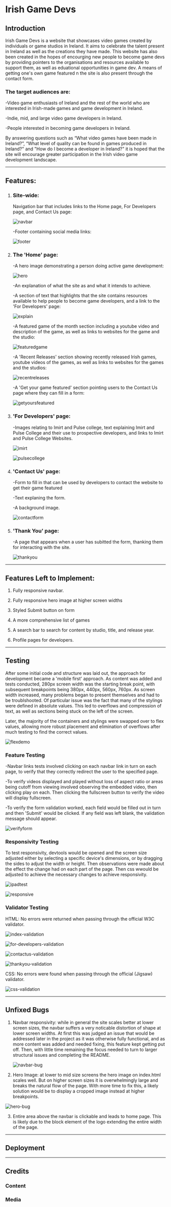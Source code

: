 <h1>Irish Game Devs </h1>

<h2>Introduction</h2>
Irish Game Devs is a website that showcases video games created by individuals or game studios in Ireland. It aims to celebrate the talent present in Ireland as well as the creations they have made. This website has also been created in the hopes of encourging new people to become game devs by providing pointers to the organisations and resources available to support them, as well as eduational opportunities in game dev. A means of getting one's own game featured n the site is also present through the contact form.

<h3>The target audiences are:</h3>
-Video game enthusiasts of Ireland and the rest of the world who are interested in Irish-made games and game development in Ireland.


-Indie, mid, and large video game developers in Ireland.


-People interested in becoming game developers in Ireland.


By answering questions such as “What video games have been made in Ireland?”, “What level of quality can be found in games produced in Ireland?" and "How do I become a developer in Ireland?" it is hoped that the site will encourage greater participation in the Irish video game development landscape.

<hr>

<h2>Features:</h2>


1. <h3>Site-wide:</h3>


   Navigation bar that includes links to the Home page, For Developers page, and Contact Us page:
   
   ![navbar](docs/navbar.png)


   
   -Footer containing social media links:

   ![footer](docs/footer.png)
   

2. <h3>The 'Home' page:</h3>
   -A hero image demonstrating a person doing active game development:

   ![hero](docs/hero.png)


   -An explanation of what the site as and what it intends to achieve.
   
   -A section of text that highlights that the site contains resources available to help people to become game developers, and a link to the 'For Developers' page:

   ![explain](docs/explain.png)


   -A featured game of the month section including a youtube video and description of the game, as well as links to websites for the game and the studio:
   
   ![featuredgame](docs/featuredgame.png)

   
   -A 'Recent Releases' section showing recently released Irish games, youtube videos of the games, as well as links to websites for the games and the studios:


   ![recentreleases](docs/recentreleases.png)

   
   -A 'Get your game featured' section pointing users to the Contact Us page where they can fill in a form:


   ![getyoursfeatured](docs/getyoursfeatured.png)
   
   
   
3. <h3>'For Developers' page:</h3>


   -Images relating to Imirt and Pulse college, text explaining Imirt and Pulse College and their use to prospective developers, and links to Imirt and Pulse College Websites.


   ![imirt](docs/imirt.png)


   ![pulsecollege](docs/pulsecollege.png)

   
   
4. <h3>'Contact Us' page:</h3>


   -Form to fill in that can be used by developers to contact the website to get their game featured
   
   -Text explaning the form.
   
   -A background image.

   ![contactform](docs/contactform.png)


5. <h3>'Thank You' page:</h3>
   
   -A page that appears when a user has subitted the form, thanking them for interacting with the site.

   ![thankyou](docs/thankyou.png)
   
<hr>

<h2>Features Left to Implement:</h2>

1. Fully responsive navbar. 
   
2. Fully responsive hero image at higher screen widths
   
3. Styled Submit button on form
   
4. A more comprehensive list of games
   
5. A search bar to search for content by studio, title, and release year.

6.  Profile pages for developers.

<hr>

<h2>Testing</h2>
After some initial code and structure was laid out, the approach for development became a 'mobile first' approach. As content was added and tests conducted, 280px screen width was the starting break point, with subsequent breakpoints being 380px, 440px, 560px, 760px. As screen width increased, many problems began to present themselves and had to be troublshooted. Of particular issue was the fact that many of the stylings were defined in absolute values. This led to overflows and compression of text, as well as sections being stuck on the left of the screen.

Later, the majority of the containers and stylings were swapped over to flex values, allowing more robust placement and elimination of overflows after much testing to find the correct values.

![flexdemo](docs/flexdemo.png)


<h3>Feature Testing</h3>

-Navbar links tests involved clicking on each navbar link in turn on each page, to verify that they correctly redirect the user to the specified page.

-To verify videos displayed and played without loss of aspect ratio or areas being cutoff from viewing involved observing the embedded video, then clicking play on each. Then clicking the fullscreen button to verify the video will display fullscreen.

-To verify the form validation worked, each field would be filled out in turn and then 'Submit' would be clicked. If any field was left blank, the validation message should appear.

![verifyform](docs/verifyform.png)


<h3>Responsivity Testing</h3>

To test responsivity, devtools would be opened and the screen size adjusted either by selecting a specific device's dimensions, or by dragging the sides to adjust the width or height. Then observations were made about the effect the change had on each part of the page. Then css wwould be adjusted to achieve the necessary changes to achieve responsivity.

![ipadtest](docs/ipadtest.png)


![responsive](docs/responsive.png)


<h3>Validator Testing</h2>

HTML: No errors were returned when passing through the official W3C validator.

![index-validation](docs/index-validation.png)

![for-developers-validation](docs/for-developers-validation.png)

![contactus-validation](docs/contactus-validation.png)

![thankyou-validation](docs/thankyou-validation.png)


CSS: No errors were found when passing through the official (Jigsaw) validator.

![css-validation](docs/css-validation.png)

<hr>

<h2>Unfixed Bugs</h2>

1. Navbar responsivity: while in general the site scales better at lower screen sizes, the navbar suffers a very noticable distortion of shape at lower screen widths. At first this was judged an issue that would be addressed later in the project as it was otherwise fully functional, and as more content was added and needed fixing, this feature kept getting put off. Then, with little time remaining the focus needed to turn to larger structural issues and completing the README.
   
   
   ![navbar-bug](docs/navbar-bug.png)
   
   
2. Hero Image: at lower to mid size screens the hero image on index.html scales well. But on higher screen sizes it is overwhelmingly large and breaks the natural flow of the page. With more time to fix this, a likely solution would be to display a cropped image instead at higher breakpoints.


![hero-bug](docs/hero-bug.png)

   
3. Entire area above the navbar is clickable and leads to home page. This is likely due to the block element of the logo extending the entire width of the page.


<hr>


<h2>Deployment</h2>


<hr>


<h2>Credits</h2>


<h3>Content</h3>


<h3>Media</h3>
